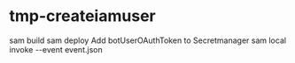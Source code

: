 # tmp-createiamuser
sam build
sam deploy
Add botUserOAuthToken to Secretmanager
sam local invoke --event event.json